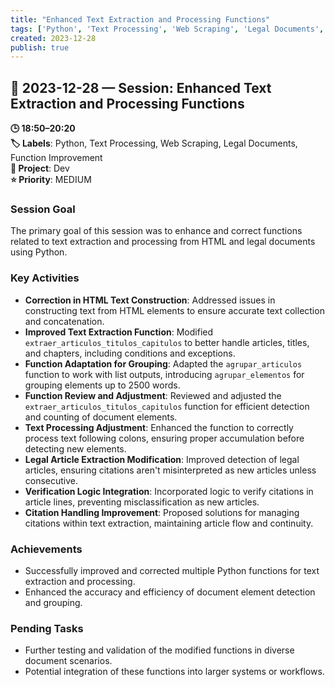 ```yaml
---
title: "Enhanced Text Extraction and Processing Functions"
tags: ['Python', 'Text Processing', 'Web Scraping', 'Legal Documents', 'Function Improvement']
created: 2023-12-28
publish: true
---
```


## 📅 2023-12-28 — Session: Enhanced Text Extraction and Processing Functions

**🕒 18:50–20:20**  
**🏷️ Labels**: Python, Text Processing, Web Scraping, Legal Documents, Function Improvement  
**📂 Project**: Dev  
**⭐ Priority**: MEDIUM  


### Session Goal
The primary goal of this session was to enhance and correct functions related to text extraction and processing from HTML and legal documents using Python.

### Key Activities
- **Correction in HTML Text Construction**: Addressed issues in constructing text from HTML elements to ensure accurate text collection and concatenation.
- **Improved Text Extraction Function**: Modified `extraer_articulos_titulos_capitulos` to better handle articles, titles, and chapters, including conditions and exceptions.
- **Function Adaptation for Grouping**: Adapted the `agrupar_articulos` function to work with list outputs, introducing `agrupar_elementos` for grouping elements up to 2500 words.
- **Function Review and Adjustment**: Reviewed and adjusted the `extraer_articulos_titulos_capitulos` function for efficient detection and counting of document elements.
- **Text Processing Adjustment**: Enhanced the function to correctly process text following colons, ensuring proper accumulation before detecting new elements.
- **Legal Article Extraction Modification**: Improved detection of legal articles, ensuring citations aren't misinterpreted as new articles unless consecutive.
- **Verification Logic Integration**: Incorporated logic to verify citations in article lines, preventing misclassification as new articles.
- **Citation Handling Improvement**: Proposed solutions for managing citations within text extraction, maintaining article flow and continuity.

### Achievements
- Successfully improved and corrected multiple Python functions for text extraction and processing.
- Enhanced the accuracy and efficiency of document element detection and grouping.

### Pending Tasks
- Further testing and validation of the modified functions in diverse document scenarios.
- Potential integration of these functions into larger systems or workflows.
